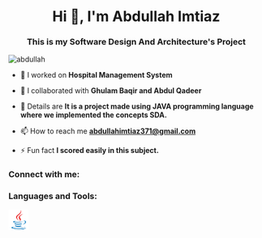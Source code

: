 <h1 align="center">Hi 👋, I'm Abdullah Imtiaz</h1>
<h3 align="center">This is my Software Design And Architecture's Project</h3>

<p align="left"> <img src="https://komarev.com/ghpvc/?username=abdullah&label=Profile%20views&color=0e75b6&style=flat" alt="abdullah" /> </p>

- 🔭 I worked on **Hospital Management System**

- 👯 I collaborated with **Ghulam Baqir and Abdul Qadeer**

- 💬 Details are **It is a project made using JAVA programming language where we implemented the concepts SDA.**

- 📫 How to reach me **abdullahimtiaz371@gmail.com**

- ⚡ Fun fact **I scored easily in this subject.**

<h3 align="left">Connect with me:</h3>
<p align="left">
</p>

<h3 align="left">Languages and Tools:</h3>
<p align="left"> <a href="https://www.java.com" target="_blank" rel="noreferrer"> <img src="https://raw.githubusercontent.com/devicons/devicon/master/icons/java/java-original.svg" alt="java" width="40" height="40"/> </a> </p>
